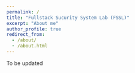 ```yaml
---
permalink: /
title: "Fullstack Sucurity System Lab (FSSL)"
excerpt: "About me"
author_profile: true
redirect_from: 
  - /about/
  - /about.html
---
```


To be updated

